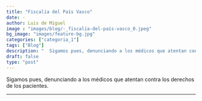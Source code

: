 ```yaml
---
title: "Fiscalía del País Vasco"
date: -
author: Luis de Miguel
image : "images/blog/-_fiscalía-del-país-vasco_0.jpeg"
bg_image: "images/feature-bg.jpg"
categories: ["categoria_1"]
tags: ["Blog"]
description: "  Sigamos pues, denunciando a los médicos que atentan contra los derechos de los pacientes.      ..."
draft: false
type: "post"
---
```

Sigamos pues, denunciando a los médicos que atentan contra los derechos de los pacientes.



<hr> 



